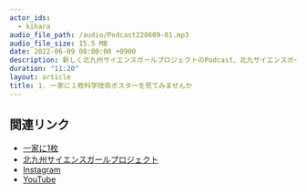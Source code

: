 ```yaml
---
actor_ids:
  - kihara
audio_file_path: /audio/Podcast220609-01.mp3
audio_file_size: 15.5 MB
date: 2022-06-09 00:00:00 +0900
description: 新しく北九州サイエンスガールプロジェクトのPodcast、北九サイエンスガールfmを始めました。1回目は「一家に１枚」という科学技術に関するポスターをご紹介します。無料でダウンロードできますので、ぜひ一度活用してみてはいかがでしょう。今回はヒトゲノムマップのポスターを話題にしました。　
duration: "11:20"
layout: article
title: 1. 一家に１枚科学技術ポスターを見てみませんか
---
```


## 関連リンク

- [一家に1枚](https://www.mext.go.jp/stw/series.html)
- [北九州サイエンスガールプロジェクト](https://www.kitakyusciencegirl.org)
- [Instagram](https://www.instagram.com/kitakyusciencegirl/)
- [YouTube](https://www.youtube.com/channel/UC7yCsLnSDirUO5hfbjijETQ)
